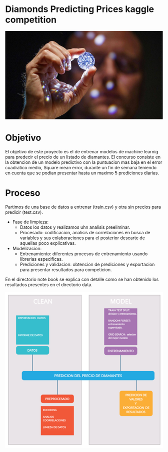 # Diamonds Predicting Prices kaggle competition  

![portada](images/portada.jpg)

# Objetivo 
El objetivo de este proyecto es el de entrenar modelos de machine learnig para predecir el precio de un listado de diamantes. El concurso consiste en la obtencion de un modelo predictivo con la puntuacion mas baja en el error cuadratico medio, Square mean error, durante un fin de semana teniendo en cuenta que se podian presentar hasta un maximo 5 prediciones diarias. 

# Proceso 
Partimos de una base de datos a entrenar (train.csv) y otra sin precios para predicir (test.csv).  
- Fase de limpieza: 
  -  Datos los datos y realizamos uhn analisis preeliminar. 
  -  Procesado: codificacion, analisis de correlaciones en busca de variables  y sus colaboraciones para el posterior descarte de aquellas poco explicativas. 
- Modelizacion:
  - Entrenamiento: diferentes procesos de entrenamiento usando librerias especificas. 
  - Prediciones y validacion: obtencion de prediciones y exportacion para presentar resultados para competicion. 

En el directorio note book se explica con detalle como se han obtenido los resultados presentes en el directorio data. 


![slide](images/slide.png)

